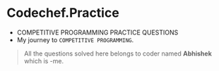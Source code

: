 # Codechef.Practice
* COMPETITIVE PROGRAMMING PRACTICE QUESTIONS
* My journey to `COMPETITIVE PROGRAMMING`.

> All the questions solved here belongs to coder named **Abhishek** which is
> -me.
